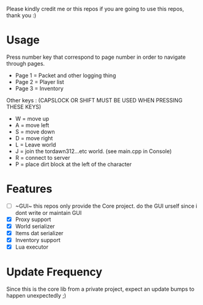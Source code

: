 Please kindly credit me or this repos if you are going to use this repos, thank you :)

# Usage
Press number key that correspond to page number in order to navigate through pages.
- Page 1 = Packet and other logging thing
- Page 2 = Player list
- Page 3 = Inventory

Other keys : (CAPSLOCK OR SHIFT MUST BE USED WHEN PRESSING THESE KEYS)
- W = move up
- A = move left
- S = move down
- D = move right
- L = Leave world
- J = join the tordawn312...etc world. (see main.cpp in Console)
- R = connect to server
- P = place dirt block at the left of the character

# Features
- [ ] ~GUI~ this repos only provide the Core project. do the GUI urself since i dont write or maintain GUI
- [x] Proxy support
- [x] World serializer
- [x] Items dat serializer
- [x] Inventory support
- [x] Lua executor

# Update Frequency
Since this is the core lib from a private project, expect an update bumps to happen unexpectedly ;)

